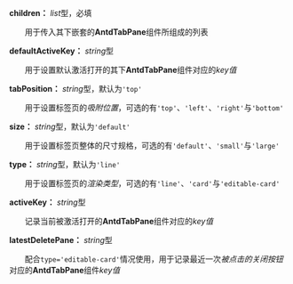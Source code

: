 **children：** *list*型，必填

　　用于传入其下嵌套的**AntdTabPane**组件所组成的列表

**defaultActiveKey：** *string*型

　　用于设置默认激活打开的其下**AntdTabPane**组件对应的*key值*

**tabPosition：** *string*型，默认为`'top'`

　　用于设置标签页的*吸附位置*，可选的有`'top'`、`'left'`、`'right'`与`'bottom'`

**size：** *string*型，默认为`'default'`

　　用于设置标签页整体的尺寸规格，可选的有`'default'`、`'small'`与`'large'`

**type：** *string*型，默认为`'line'`

　　用于设置标签页的*渲染类型*，可选的有`'line'`、`'card'`与`'editable-card'`

**activeKey：** *string*型

　　记录当前被激活打开的**AntdTabPane**组件对应的*key值*

**latestDeletePane：** *string*型

　　配合`type='editable-card'`情况使用，用于记录最近一次*被点击的关闭按钮*对应的**AntdTabPane**组件*key值*